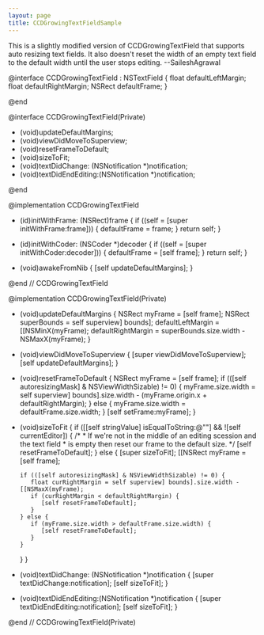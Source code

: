 ```yaml
---
layout: page
title: CCDGrowingTextFieldSample
---
```


This is a slightly modified version of CCDGrowingTextField that supports auto resizing text fields. It also doesn't reset the width of an empty text field to the default width until the user stops editing. --SaileshAgrawal

    
@interface CCDGrowingTextField : NSTextField
{
   float defaultLeftMargin;
   float defaultRightMargin;
   NSRect defaultFrame;
}

@end



    
@interface CCDGrowingTextField(Private)

- (void)updateDefaultMargins;
- (void)viewDidMoveToSuperview;
- (void)resetFrameToDefault;
- (void)sizeToFit;
- (void)textDidChange: (NSNotification *)notification;
- (void)textDidEndEditing:(NSNotification *)notification;

@end


@implementation CCDGrowingTextField


- (id)initWithFrame: (NSRect)frame
{
   if ((self = [super initWithFrame:frame])) {
      defaultFrame = frame;
   }
   return self;
}


- (id)initWithCoder: (NSCoder *)decoder
{
   if ((self = [super initWithCoder:decoder])) {
      defaultFrame = [self frame];
   }
   return self;
}


- (void)awakeFromNib
{
   [self updateDefaultMargins];
}


@end // CCDGrowingTextField


@implementation CCDGrowingTextField(Private)


- (void)updateDefaultMargins
{
   NSRect myFrame = [self frame];
   NSRect superBounds = self superview] bounds];
   defaultLeftMargin = [[NSMinX(myFrame);
   defaultRightMargin = superBounds.size.width - NSMaxX(myFrame);
}


- (void)viewDidMoveToSuperview
{
   [super viewDidMoveToSuperview];
   [self updateDefaultMargins];
}


- (void)resetFrameToDefault
{
   NSRect myFrame = [self frame];
   if (([self autoresizingMask] & NSViewWidthSizable) != 0) {
      myFrame.size.width = self superview] bounds].size.width -
                           (myFrame.origin.x + defaultRightMargin);
   } else {
      myFrame.size.width = defaultFrame.size.width;
   }
   [self setFrame:myFrame];
}


- (void)sizeToFit
{
   if ([[self stringValue] isEqualToString:@""] && ![self currentEditor]) {
      /*
       * If we're not in the middle of an editing scession and the text field
       * is empty then reset our frame to the default size.
       */
      [self resetFrameToDefault];
   } else {
      [super sizeToFit];
      [[NSRect myFrame = [self frame];

      if (([self autoresizingMask] & NSViewWidthSizable) != 0) {
         float curRightMargin = self superview] bounds].size.width - [[NSMaxX(myFrame);
         if (curRightMargin < defaultRightMargin) {
            [self resetFrameToDefault];
         }
      } else {
         if (myFrame.size.width > defaultFrame.size.width) {
            [self resetFrameToDefault];
         }
      }
   }
}


- (void)textDidChange: (NSNotification *)notification
{
   [super textDidChange:notification];
   [self sizeToFit];
}


- (void)textDidEndEditing:(NSNotification *)notification
{
   [super textDidEndEditing:notification];
   [self sizeToFit];
}


@end // CCDGrowingTextField(Private)

